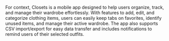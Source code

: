 For context, Closets is a mobile app designed to help users organize, track, and manage their wardrobe effortlessly. With features to add, edit, and categorize clothing items, users can easily keep tabs on favorites, identify unused items, and manage their active wardrobe. The app also supports CSV import/export for easy data transfer and includes notifications to remind users of their selected outfits.
